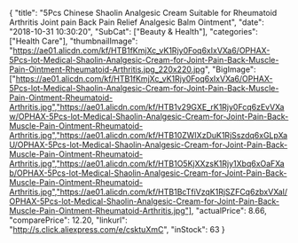 {
	"title": "5Pcs Chinese Shaolin Analgesic Cream Suitable for Rheumatoid Arthritis  Joint pain  Back Pain Relief Analgesic Balm Ointment",
	"date": "2018-10-31 10:30:20",
	"SubCat": ["Beauty & Health"],
	"categories": ["Health Care"],
	"thumbnailImage": "https://ae01.alicdn.com/kf/HTB1fKmjXc_vK1Rjy0Foq6xIxVXa6/OPHAX-5Pcs-lot-Medical-Shaolin-Analgesic-Cream-for-Joint-Pain-Back-Muscle-Pain-Ointment-Rheumatoid-Arthritis.jpg_220x220.jpg",
	"BigImage": ["https://ae01.alicdn.com/kf/HTB1fKmjXc_vK1Rjy0Foq6xIxVXa6/OPHAX-5Pcs-lot-Medical-Shaolin-Analgesic-Cream-for-Joint-Pain-Back-Muscle-Pain-Ointment-Rheumatoid-Arthritis.jpg","https://ae01.alicdn.com/kf/HTB1v29GXE_rK1Rjy0Fcq6zEvVXaw/OPHAX-5Pcs-lot-Medical-Shaolin-Analgesic-Cream-for-Joint-Pain-Back-Muscle-Pain-Ointment-Rheumatoid-Arthritis.jpg","https://ae01.alicdn.com/kf/HTB10ZWIXzDuK1RjSszdq6xGLpXaU/OPHAX-5Pcs-lot-Medical-Shaolin-Analgesic-Cream-for-Joint-Pain-Back-Muscle-Pain-Ointment-Rheumatoid-Arthritis.jpg","https://ae01.alicdn.com/kf/HTB1O5KjXXzsK1Rjy1Xbq6xOaFXab/OPHAX-5Pcs-lot-Medical-Shaolin-Analgesic-Cream-for-Joint-Pain-Back-Muscle-Pain-Ointment-Rheumatoid-Arthritis.jpg","https://ae01.alicdn.com/kf/HTB1BcTfiVzqK1RjSZFCq6zbxVXal/OPHAX-5Pcs-lot-Medical-Shaolin-Analgesic-Cream-for-Joint-Pain-Back-Muscle-Pain-Ointment-Rheumatoid-Arthritis.jpg"],
	"actualPrice": 8.66,
	"comparePrice": 12.20,
	"linkurl": "http://s.click.aliexpress.com/e/csktuXmC",
	"inStock": 63
}
